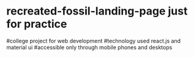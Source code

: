 # recreated-fossil-landing-page just for practice 
#college project for web development
#technology used
react.js and material ui
#accessible only through mobile phones and desktops

